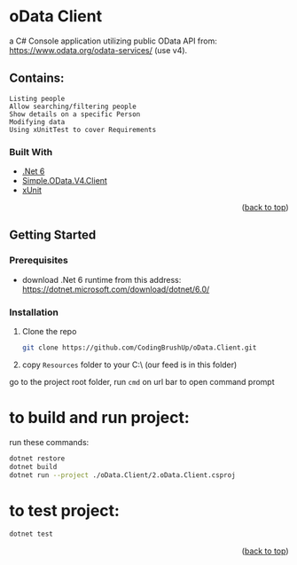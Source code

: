 # oData Client

a C# Console application utilizing public OData API from:
https://www.odata.org/odata-services/ (use v4).

## Contains:
    Listing people
    Allow searching/filtering people
    Show details on a specific Person
    Modifying data
    Using xUnitTest to cover Requirements

### Built With

* [.Net 6](https://dotnet.microsoft.com/download/dotnet/6.0/)
* [Simple.OData.V4.Client](https://www.nuget.org/packages/Simple.OData.V4.Client/)
* [xUnit](https://xunit.net/)

<p align="right">(<a href="#top">back to top</a>)</p>

<!-- GETTING STARTED -->
## Getting Started

### Prerequisites

* download .Net 6 runtime from this address: https://dotnet.microsoft.com/download/dotnet/6.0/

### Installation

1. Clone the repo
   ```sh
   git clone https://github.com/CodingBrushUp/oData.Client.git
   ```
2. copy `Resources` folder to your C:\ (our feed is in this folder)



go to the project root folder, run `cmd` on url bar to open command prompt

# to build and run project:

run these commands:
```sh
dotnet restore
dotnet build
dotnet run --project ./oData.Client/2.oData.Client.csproj
```

# to test project:

```sh
dotnet test
```
<p align="right">(<a href="#top">back to top</a>)</p>
